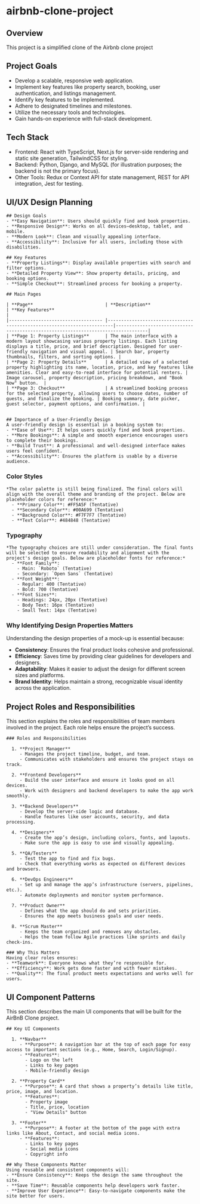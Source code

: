 # airbnb-clone-project

  ## Overview  
  This project is a simplified clone of the Airbnb clone project
  
  ## Project Goals  
  - Develop a scalable, responsive web application.  
  - Implement key features like property search, booking, user authentication, and listings management.
  - Identify key features to be implemented.
  - Adhere to designated timelines and milestones.
  - Utilize the necessary tools and technologies.
  - Gain hands-on experience with full-stack development.
  
  ## Tech Stack  
  - Frontend: React with TypeScript, Next.js for server-side rendering and static site generation, TailwindCSS for styling.
  - Backend: Python, Django, and MySQL (for illustration purposes; the backend is not the primary focus).
  - Other Tools: Redux or Context API for state management, REST for API integration, Jest for testing.

  ## UI/UX Design Planning
    ## Design Goals  
    - **Easy Navigation**: Users should quickly find and book properties.  
    - **Responsive Design**: Works on all devices—desktop, tablet, and mobile.  
    - **Modern Look**: Clean and visually appealing interface.  
    - **Accessibility**: Inclusive for all users, including those with disabilities.  

    ## Key Features  
    - **Property Listings**: Display available properties with search and filter options.  
    - **Detailed Property View**: Show property details, pricing, and booking options.  
    - **Simple Checkout**: Streamlined process for booking a property.

    ## Main Pages  
  
    | **Page**                           | **Description**                                                        | **Key Features**                                                                 |  
    |----------------------------------- |------------------------------------------------------------------------|----------------------------------------------------------------------------------|  
    | **Page 1: Property Listings**      | The main interface with a modern layout showcasing various property listings. Each listing displays a title, price, and brief description. Designed for user-friendly navigation and visual appeal. | Search bar, property thumbnails, filters, and sorting options. | 
    | **Page 2: Property Details**       | A detailed view of a selected property highlighting its name, location, price, and key features like amenities. Clear and easy-to-read interface for potential renters. | Image carousel, property description, pricing breakdown, and "Book Now" button.  |  
    | **Page 3: Checkout**               | A streamlined booking process for the selected property, allowing users to choose dates, number of guests, and finalize the booking. | Booking summary, date picker, guest selector, payment options, and confirmation. |  


    ## Importance of a User-Friendly Design  
    A user-friendly design is essential in a booking system to:  
    - **Ease of Use**: It helps users quickly find and book properties.  
    - **More Bookings**: A simple and smooth experience encourages users to complete their bookings.  
    - **Build Trust**: A professional and well-designed interface makes users feel confident.
    - **Accessibility**: Ensures the platform is usable by a diverse audience.


  ### Color Styles  
    *The color palette is still being finalized. The final colors will align with the overall theme and branding of the project. Below are placeholder colors for reference:*  
      - **Primary Color**: #FF5A5F (Tentative)  
      - **Secondary Color**: #00A699 (Tentative)  
      - **Background Color**: #F7F7F7 (Tentative)  
      - **Text Color**: #484848 (Tentative)  
      
  ### Typography  
    *The typography choices are still under consideration. The final fonts will be selected to ensure readability and alignment with the project's design goals. Below are placeholder fonts for reference:*  
      - **Font Family**:  
        - Main: `Roboto` (Tentative)  
        - Secondary: `Open Sans` (Tentative)  
      - **Font Weight**:  
        - Regular: 400 (Tentative)  
        - Bold: 700 (Tentative)  
      - **Font Sizes**:  
        - Headings: 24px, 20px (Tentative)  
        - Body Text: 16px (Tentative)  
        - Small Text: 14px (Tentative)  

  ### Why Identifying Design Properties Matters  
  Understanding the design properties of a mock-up is essential because:  
  - **Consistency**: Ensures the final product looks cohesive and professional.  
  - **Efficiency**: Saves time by providing clear guidelines for developers and designers.  
  - **Adaptability**: Makes it easier to adjust the design for different screen sizes and platforms.  
  - **Brand Identity**: Helps maintain a strong, recognizable visual identity across the application.


  ## Project Roles and Responsibilities  
  This section explains the roles and responsibilities of team members involved in the project. Each role helps ensure the project’s success.  

    ### Roles and Responsibilities  
    
      1. **Project Manager**  
         - Manages the project timeline, budget, and team.  
         - Communicates with stakeholders and ensures the project stays on track.  
      
      2. **Frontend Developers**  
         - Build the user interface and ensure it looks good on all devices.  
         - Work with designers and backend developers to make the app work smoothly.  
      
      3. **Backend Developers**  
         - Develop the server-side logic and database.  
         - Handle features like user accounts, security, and data processing.  
      
      4. **Designers**  
         - Create the app’s design, including colors, fonts, and layouts.  
         - Make sure the app is easy to use and visually appealing.  
      
      5. **QA/Testers**  
         - Test the app to find and fix bugs.  
         - Check that everything works as expected on different devices and browsers.  
      
      6. **DevOps Engineers**  
         - Set up and manage the app’s infrastructure (servers, pipelines, etc.).  
         - Automate deployments and monitor system performance.  
      
      7. **Product Owner**  
         - Defines what the app should do and sets priorities.  
         - Ensures the app meets business goals and user needs.  
      
      8. **Scrum Master**  
         - Keeps the team organized and removes any obstacles.  
         - Helps the team follow Agile practices like sprints and daily check-ins.  
    
    ### Why This Matters  
    Having clear roles ensures:  
    - **Teamwork**: Everyone knows what they’re responsible for.  
    - **Efficiency**: Work gets done faster and with fewer mistakes.  
    - **Quality**: The final product meets expectations and works well for users.  


  ## UI Component Patterns  
  This section describes the main UI components that will be built for the AirBnB Clone project.

    ## Key UI Components  
    
      1. **Navbar**  
         - **Purpose**: A navigation bar at the top of each page for easy access to important sections (e.g., Home, Search, Login/Signup).  
         - **Features**:  
           - Logo on the left  
           - Links to key pages  
           - Mobile-friendly design  
      
      2. **Property Card**  
         - **Purpose**: A card that shows a property’s details like title, price, image, and location.  
         - **Features**:  
           - Property image  
           - Title, price, location  
           - "View Details" button  
      
      3. **Footer**  
         - **Purpose**: A footer at the bottom of the page with extra links like About, Contact, and social media icons.  
         - **Features**:  
           - Links to key pages  
           - Social media icons  
           - Copyright info  
      
    ## Why These Components Matter  
    Using reusable and consistent components will:  
    - **Ensure Consistency**: Keeps the design the same throughout the site.  
    - **Save Time**: Reusable components help developers work faster.  
    - **Improve User Experience**: Easy-to-navigate components make the site better for users.  

